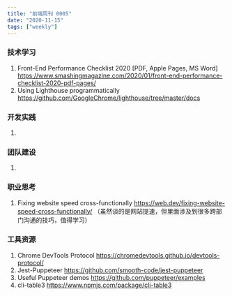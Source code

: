 ```yaml
---
title: "前端周刊 0005"
date: "2020-11-15"
tags: ["weekly"]
---
```


### 技术学习
1. Front-End Performance Checklist 2020 [PDF, Apple Pages, MS Word] https://www.smashingmagazine.com/2020/01/front-end-performance-checklist-2020-pdf-pages/
2. Using Lighthouse programmatically https://github.com/GoogleChrome/lighthouse/tree/master/docs

### 开发实践
1. 

### 团队建设
1. 

### 职业思考
1. Fixing website speed cross-functionally https://web.dev/fixing-website-speed-cross-functionally/ （虽然谈的是网站提速，但里面涉及到很多跨部门沟通的技巧，值得学习）

### 工具资源
1. Chrome DevTools Protocol https://chromedevtools.github.io/devtools-protocol/
2. Jest-Puppeteer  https://github.com/smooth-code/jest-puppeteer
3. Useful Puppeteer demos https://github.com/puppeteer/examples
4. cli-table3 https://www.npmjs.com/package/cli-table3